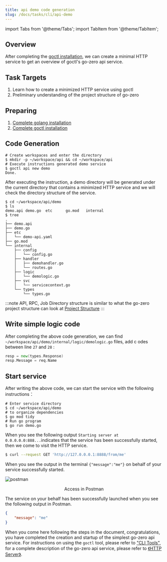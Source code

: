 ```yaml
---
title: api demo code generation
slug: /docs/tasks/cli/api-demo
---
```


import Tabs from '@theme/Tabs';
import TabItem from '@theme/TabItem';

## Overview

After completing the <a href="/docs/tasks/installation/goctl" target="_blank">goctl installation</a>, we can create a minimal HTTP service to get an overview of goctl's go-zero api service.

## Task Targets

1. Learn how to create a minimized HTTP service using goctl
1. Preliminary understanding of the project structure of go-zero


## Preparing

1. <a href="/docs/tasks" target="_blank">Complete golang installation</a>
1. <a href="/docs/tasks/installation/goctl" target="_blank">Complete goctl installation</a>

## Code Generation

```shell
# Create workspaces and enter the directory
$ mkdir -p ~/workspace/api && cd ~/workspace/api
# Execute instructions generated demo service
$ goctl api new demo
Done.
```
After executing the instruction, a demo directory will be generated under the current directory that contains a minimized HTTP service and we will check the directory structure of the service.

```shell
$ cd ~/workspace/api/demo
$ ls
demo.api demo.go  etc      go.mod   internal
$ tree
.
├── demo.api
├── demo.go
├── etc
│   └── demo-api.yaml
├── go.mod
└── internal
    ├── config
    │   └── config.go
    ├── handler
    │   ├── demohandler.go
    │   └── routes.go
    ├── logic
    │   └── demologic.go
    ├── svc
    │   └── servicecontext.go
    └── types
        └── types.go
```

:::note
API, RPC, Job Directory structure is similar to what the go-zero project structure can look at <a href="/docs/concepts/layout">Project Structure</a>
:::

## Write simple logic code

After completing the above code generation, we can find `~/workspace/api/demo/internal/logic/demologic.go` files, add c odes between line `27` and `28`  :

```go
resp = new(types.Response)
resp.Message = req.Name
```

## Start service

After writing the above code, we can start the service with the following instructions：

```shell
# Enter service directory
$ cd ~/workspace/api/demo
# to organize dependencies
$ go mod tidy
# Run go program
$ go run demo.go
```

When you see the following output `Starting server at 0.0.0.0.0:888...`indicates that the service has been successfully started, then we come to visit the HTTP service.

<Tabs>
<TabItem value="terminal" label="终端中访问" default>

```bash
$ curl --request GET 'http://127.0.0.0.1:8888/from/me'
``````

When you see the output in the terminal `{"message":"me"}` on behalf of your service successfully started.

</TabItem>

<TabItem value="postman" label="Postman 中访问" default>

![postman](../../resource/tasks/cli/task-api-demo-postman.png)

<center> Access in Postman </center>

The service on your behalf has been successfully launched when you see the following output in Postman.

```json
{
    "message": "me"
}
```
</TabItem>
</Tabs>

When you come here following the steps in the document, congratulations, you have completed the creation and startup of the simplest go-zero api service. For instructions on using the `goctl` tool, please refer to <a href ="/docs/tutorials/cli/overview" target="_blank">"CLI Tools"</a>, for a complete description of the go-zero api service, please refer to <a href ="/docs/tutorials/http/server/configuration/service" target="_blank">《HTTP Server》</a>.